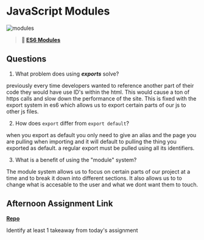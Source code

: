 # JavaScript Modules

![modules](https://bcw.blob.core.windows.net/public/img/1015719031845190)

> **📖 [ES6 Modules](https://codeworksacademy.com/fs-student-guide/resources/wk3/01-Modules)**

## Questions

1. What problem does using ***exports*** solve?

previously every time developers wanted to reference another part of their code they would have use ID's within the html. This would cause a ton of https calls and slow down the performance of the site. This is fixed with the export system in es6 which allows us to export certain parts of our js to other js files. 

2. How does `export` differ from `export default`?

when you export as default you only need to give an alias and the page you are pulling when importing and it will default to pulling the thing you exported as default. a regular export must be pulled using all its identifiers. 

3. What is a benefit of using the "module" system?

The module system allows us to focus on certain parts of our project at a time and to break it down into different sections. It also allows us to to change what is accesable to the user and what we dont want them to touch. 

## Afternoon Assignment Link

**[Repo](https://github.com/IsaacDuff/<ASSIGNMENT_REPO>)**

Identify at least 1 takeaway from today's assignment
